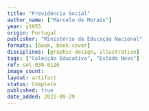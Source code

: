 ```yaml
---
title: "Previdência Social"
author_name: ["Marcelo de Morais"]
year: y1955
origin: Portugal
publisher: "Ministério da Educação Nacional"
formats: [book, book-cover]
disciplines: [graphic-design, illustration]
tags: ["Colecção Educativa", "Estado Novo"]
ref: sol-030-0126
image_count:
layout: artifact
status: Complete
published: true
date_added: 2022-09-29
---
```

